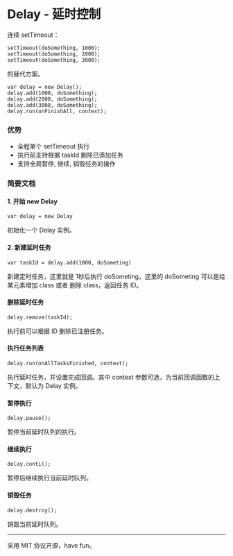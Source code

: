 # Delay - 延时控制

连续 setTimeout：

	setTimeout(doSomething, 1000);
	setTimeout(doSomething, 2000);
	setTimeout(doSomething, 3000);
	
的替代方案。

    var delay = new Delay();
    delay.add(1000, doSomething);
    delay.add(2000, doSomething);
    delay.add(3000, doSomething);
    delay.run(onFinishAll, context);
    
### 优势

* 全程单个 setTimeout 执行
* 执行前支持根据 taskId 删除已添加任务
* 支持全局暂停, 继续, 销毁任务的操作

### 简要文档

#### 1. 开始 new Delay

	var delay = new Delay

初始化一个 Delay 实例。

#### 2. 新建延时任务

	var taskId = delay.add(1000, doSometing)
	
新建定时任务，这里就是 1秒后执行 doSometing，这里的 doSometing 可以是给某元素增加 class 或者 删除 class，返回任务 ID。

#### 删除延时任务

	delay.remove(taskId);
	
执行前可以根据 ID 删除已注册任务。

#### 执行任务列表

	delay.run(onAllTasksFinished, context);
	
执行延时任务，并设置完成回调。其中 context 参数可选，为当前回调函数的上下文，默认为 Delay 实例。

#### 暂停执行

	delay.pause();

暂停当前延时队列的执行。

#### 继续执行

	delay.conti();
	
暂停后继续执行当前延时队列。

#### 销毁任务

	delay.destroy();
	
销毁当前延时队列。

- - -

采用 MIT 协议开源，have fun。